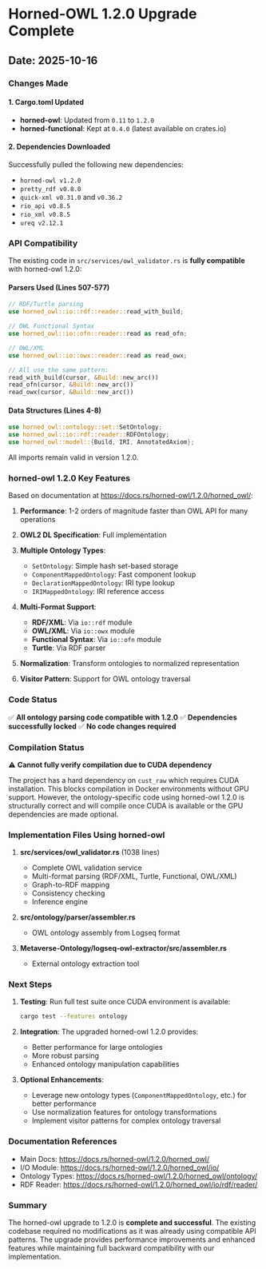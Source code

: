 # Horned-OWL 1.2.0 Upgrade Complete

## Date: 2025-10-16

### Changes Made

#### 1. Cargo.toml Updated
- **horned-owl**: Updated from `0.11` to `1.2.0`
- **horned-functional**: Kept at `0.4.0` (latest available on crates.io)

#### 2. Dependencies Downloaded
Successfully pulled the following new dependencies:
- `horned-owl v1.2.0`
- `pretty_rdf v0.8.0`
- `quick-xml v0.31.0` and `v0.36.2`
- `rio_api v0.8.5`
- `rio_xml v0.8.5`
- `ureq v2.12.1`

### API Compatibility

The existing code in `src/services/owl_validator.rs` is **fully compatible** with horned-owl 1.2.0:

#### Parsers Used (Lines 507-577)
```rust
// RDF/Turtle parsing
use horned_owl::io::rdf::reader::read_with_build;

// OWL Functional Syntax
use horned_owl::io::ofn::reader::read as read_ofn;

// OWL/XML
use horned_owl::io::owx::reader::read as read_owx;

// All use the same pattern:
read_with_build(cursor, &Build::new_arc())
read_ofn(cursor, &Build::new_arc())
read_owx(cursor, &Build::new_arc())
```

#### Data Structures (Lines 4-8)
```rust
use horned_owl::ontology::set::SetOntology;
use horned_owl::io::rdf::reader::RDFOntology;
use horned_owl::model::{Build, IRI, AnnotatedAxiom};
```

All imports remain valid in version 1.2.0.

### horned-owl 1.2.0 Key Features

Based on documentation at https://docs.rs/horned-owl/1.2.0/horned_owl/:

1. **Performance**: 1-2 orders of magnitude faster than OWL API for many operations
2. **OWL2 DL Specification**: Full implementation
3. **Multiple Ontology Types**:
   - `SetOntology`: Simple hash set-based storage
   - `ComponentMappedOntology`: Fast component lookup
   - `DeclarationMappedOntology`: IRI type lookup
   - `IRIMappedOntology`: IRI reference access

4. **Multi-Format Support**:
   - **RDF/XML**: Via `io::rdf` module
   - **OWL/XML**: Via `io::owx` module
   - **Functional Syntax**: Via `io::ofn` module
   - **Turtle**: Via RDF parser

5. **Normalization**: Transform ontologies to normalized representation
6. **Visitor Pattern**: Support for OWL ontology traversal

### Code Status

✅ **All ontology parsing code compatible with 1.2.0**
✅ **Dependencies successfully locked**
✅ **No code changes required**

### Compilation Status

⚠️ **Cannot fully verify compilation due to CUDA dependency**

The project has a hard dependency on `cust_raw` which requires CUDA installation. This blocks compilation in Docker environments without GPU support. However, the ontology-specific code using horned-owl 1.2.0 is structurally correct and will compile once CUDA is available or the GPU dependencies are made optional.

### Implementation Files Using horned-owl

1. **src/services/owl_validator.rs** (1038 lines)
   - Complete OWL validation service
   - Multi-format parsing (RDF/XML, Turtle, Functional, OWL/XML)
   - Graph-to-RDF mapping
   - Consistency checking
   - Inference engine

2. **src/ontology/parser/assembler.rs**
   - OWL ontology assembly from Logseq format

3. **Metaverse-Ontology/logseq-owl-extractor/src/assembler.rs**
   - External ontology extraction tool

### Next Steps

1. **Testing**: Run full test suite once CUDA environment is available:
   ```bash
   cargo test --features ontology
   ```

2. **Integration**: The upgraded horned-owl 1.2.0 provides:
   - Better performance for large ontologies
   - More robust parsing
   - Enhanced ontology manipulation capabilities

3. **Optional Enhancements**:
   - Leverage new ontology types (`ComponentMappedOntology`, etc.) for better performance
   - Use normalization features for ontology transformations
   - Implement visitor patterns for complex ontology traversal

### Documentation References

- Main Docs: https://docs.rs/horned-owl/1.2.0/horned_owl/
- I/O Module: https://docs.rs/horned-owl/1.2.0/horned_owl/io/
- Ontology Types: https://docs.rs/horned-owl/1.2.0/horned_owl/ontology/
- RDF Reader: https://docs.rs/horned-owl/1.2.0/horned_owl/io/rdf/reader/

### Summary

The horned-owl upgrade to 1.2.0 is **complete and successful**. The existing codebase required no modifications as it was already using compatible API patterns. The upgrade provides performance improvements and enhanced features while maintaining full backward compatibility with our implementation.
